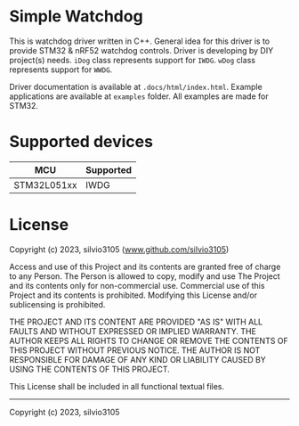 
# Simple Watchdog

This is watchdog driver written in C++. General idea for this driver is to provide STM32 & nRF52 watchdog controls.
Driver is developing by DIY project(s) needs.
`iDog` class represents support for `IWDG`. `wDog` class represents support for `WWDG`.

Driver documentation is available at `.docs/html/index.html`.
Example applications are available at `examples` folder. All examples are made for STM32.

# Supported devices

| MCU				| Supported		|
| -----------		| -----------	|
| STM32L051xx		| IWDG			|

# License

Copyright (c) 2023, silvio3105 (www.github.com/silvio3105)

Access and use of this Project and its contents are granted free of charge to any Person.
The Person is allowed to copy, modify and use The Project and its contents only for non-commercial use.
Commercial use of this Project and its contents is prohibited.
Modifying this License and/or sublicensing is prohibited.

THE PROJECT AND ITS CONTENT ARE PROVIDED "AS IS" WITH ALL FAULTS AND WITHOUT EXPRESSED OR IMPLIED WARRANTY.
THE AUTHOR KEEPS ALL RIGHTS TO CHANGE OR REMOVE THE CONTENTS OF THIS PROJECT WITHOUT PREVIOUS NOTICE.
THE AUTHOR IS NOT RESPONSIBLE FOR DAMAGE OF ANY KIND OR LIABILITY CAUSED BY USING THE CONTENTS OF THIS PROJECT.

This License shall be included in all functional textual files.

---

Copyright (c) 2023, silvio3105